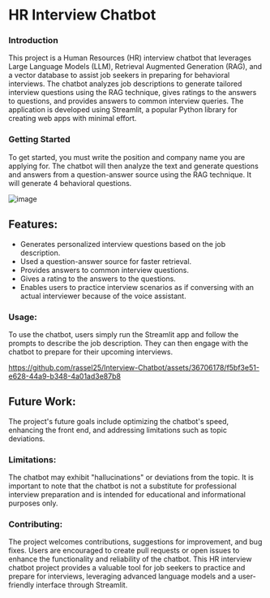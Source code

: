 # HR Interview Chatbot 
### Introduction
This project is a Human Resources (HR) interview chatbot that leverages Large Language Models (LLM), Retrieval Augmented Generation (RAG), and a vector database to assist job seekers in preparing for behavioral interviews. The chatbot analyzes job descriptions to generate tailored interview questions using the RAG technique, gives ratings to the answers to questions, and provides answers to common interview queries. The application is developed using Streamlit, a popular Python library for creating web apps with minimal effort.
### Getting Started
To get started, you must write the position and company name you are applying for. The chatbot will then analyze the text and generate questions and answers from a question-answer source using the RAG technique. It will generate 4 behavioral questions.

![image](https://github.com/rassel25/Interview-Chatbot/assets/36706178/31ee7b8a-0b53-4fb4-baa7-e4888211a413)

## Features:
- Generates personalized interview questions based on the job description.
- Used a question-answer source for faster retrieval.
- Provides answers to common interview questions.
- Gives a rating to the answers to the questions.
- Enables users to practice interview scenarios as if conversing with an actual interviewer because of the voice assistant.
### Usage:
To use the chatbot, users simply run the Streamlit app and follow the prompts to describe the job description. They can then engage with the chatbot to prepare for their upcoming interviews.

https://github.com/rassel25/Interview-Chatbot/assets/36706178/f5bf3e51-e628-44a9-b348-4a01ad3e87b8

## Future Work:
The project's future goals include optimizing the chatbot's speed, enhancing the front end, and addressing limitations such as topic deviations.
### Limitations:
The chatbot may exhibit "hallucinations" or deviations from the topic. It is important to note that the chatbot is not a substitute for professional interview preparation and is intended for educational and informational purposes only.
### Contributing:
The project welcomes contributions, suggestions for improvement, and bug fixes. Users are encouraged to create pull requests or open issues to enhance the functionality and reliability of the chatbot.
This HR interview chatbot project provides a valuable tool for job seekers to practice and prepare for interviews, leveraging advanced language models and a user-friendly interface through Streamlit.




